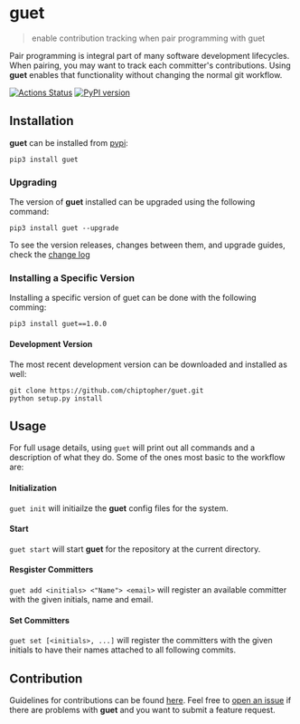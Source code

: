 # guet
> enable contribution tracking when pair programming with guet

Pair programming is integral part of many software development lifecycles. When pairing, you may want to track each committer's contributions. Using **guet** enables that functionality without changing the normal git workflow.

[![Actions Status](https://github.com/chiptopher/guet/workflows/guetci/badge.svg)](https://github.com/chiptopher/guet/workflows/guetci/badge.svg)
[![PyPI version](https://badge.fury.io/py/guet.svg)](https://badge.fury.io/py/guet)

## Installation
**guet** can be installed from [pypi](https://pypi.org/project/guet/):

```
pip3 install guet
```

### Upgrading
The version of **guet** installed can be upgraded using the following command:
```
pip3 install guet --upgrade
```

To see the version releases, changes between them, and upgrade guides, check the [change log](./.github/CHANGELOG.md)

### Installing a Specific Version
Installing a specific version of guet can be done with the following comming:
```
pip3 install guet==1.0.0
```

#### Development Version
The most recent development version can be downloaded and installed as well:

```
git clone https://github.com/chiptopher/guet.git
python setup.py install
```


## Usage

For full usage details, using `guet` will print out all commands and a description of what they do. Some of the ones most basic to the workflow are:

#### Initialization
`guet init` will initiailze the **guet** config files for the system.

#### Start
`guet start` will start **guet** for the repository at the current directory.
 
#### Resgister Committers
`guet add <initials> <"Name"> <email>` will register an available committer with the given initials, name and email.

#### Set Committers
`guet set [<initials>, ...]` will register the committers with the given initials to have their names attached to all
following commits.

## Contribution

Guidelines for contributions can be found [here](./.github/CONTRIBUTING.md). Feel free to 
[open an issue](https://github.com/chiptopher/guet/issues) if there are problems with **guet** and you want to submit a
feature request.
